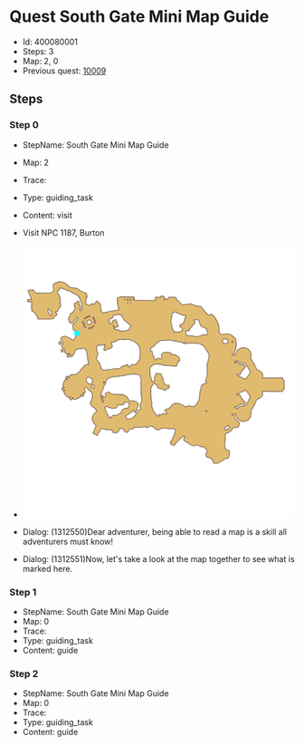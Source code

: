 # Quest South Gate Mini Map Guide

- Id: 400080001
- Steps: 3
- Map: 2, 0
- Previous quest: [10009](10009.md)

## Steps

### Step 0
- StepName:  South Gate Mini Map Guide
- Map:  2
- Trace:  
- Type:  guiding_task
- Content:  visit
- Visit NPC 1187, Burton

- ![images/400080001_0.png](images/400080001_0.png)
- Dialog: (1312550)Dear adventurer, being able to read a map is a skill all adventurers must know!
- Dialog: (1312551)Now, let's take a look at the map together to see what is marked here.


### Step 1
- StepName:  South Gate Mini Map Guide
- Map:  0
- Trace:  
- Type:  guiding_task
- Content:  guide


### Step 2
- StepName:  South Gate Mini Map Guide
- Map:  0
- Trace:  
- Type:  guiding_task
- Content:  guide



